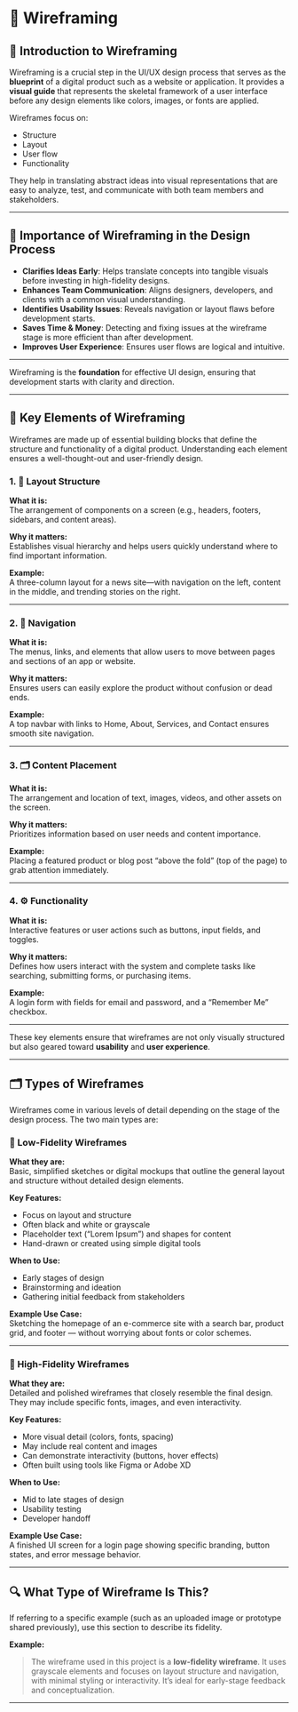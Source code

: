 # 📐 Wireframing

## 🧭 Introduction to Wireframing

Wireframing is a crucial step in the UI/UX design process that serves as the **blueprint** of a digital product such as a website or application. It provides a **visual guide** that represents the skeletal framework of a user interface before any design elements like colors, images, or fonts are applied.

Wireframes focus on:
- Structure
- Layout
- User flow
- Functionality

They help in translating abstract ideas into visual representations that are easy to analyze, test, and communicate with both team members and stakeholders.

---

## 🎯 Importance of Wireframing in the Design Process

- **Clarifies Ideas Early**: Helps translate concepts into tangible visuals before investing in high-fidelity designs.
- **Enhances Team Communication**: Aligns designers, developers, and clients with a common visual understanding.
- **Identifies Usability Issues**: Reveals navigation or layout flaws before development starts.
- **Saves Time & Money**: Detecting and fixing issues at the wireframe stage is more efficient than after development.
- **Improves User Experience**: Ensures user flows are logical and intuitive.

---

Wireframing is the **foundation** for effective UI design, ensuring that development starts with clarity and direction.

---

## 🧱 Key Elements of Wireframing

Wireframes are made up of essential building blocks that define the structure and functionality of a digital product. Understanding each element ensures a well-thought-out and user-friendly design.

### 1. 🧩 Layout Structure

**What it is:**  
The arrangement of components on a screen (e.g., headers, footers, sidebars, and content areas).

**Why it matters:**  
Establishes visual hierarchy and helps users quickly understand where to find important information.

**Example:**  
A three-column layout for a news site—with navigation on the left, content in the middle, and trending stories on the right.

---

### 2. 🧭 Navigation

**What it is:**  
The menus, links, and elements that allow users to move between pages and sections of an app or website.

**Why it matters:**  
Ensures users can easily explore the product without confusion or dead ends.

**Example:**  
A top navbar with links to Home, About, Services, and Contact ensures smooth site navigation.

---

### 3. 🗂️ Content Placement

**What it is:**  
The arrangement and location of text, images, videos, and other assets on the screen.

**Why it matters:**  
Prioritizes information based on user needs and content importance.

**Example:**  
Placing a featured product or blog post “above the fold” (top of the page) to grab attention immediately.

---

### 4. ⚙️ Functionality

**What it is:**  
Interactive features or user actions such as buttons, input fields, and toggles.

**Why it matters:**  
Defines how users interact with the system and complete tasks like searching, submitting forms, or purchasing items.

**Example:**  
A login form with fields for email and password, and a “Remember Me” checkbox.

---

These key elements ensure that wireframes are not only visually structured but also geared toward **usability** and **user experience**.

---

## 🗂️ Types of Wireframes

Wireframes come in various levels of detail depending on the stage of the design process. The two main types are:

### 📝 Low-Fidelity Wireframes

**What they are:**  
Basic, simplified sketches or digital mockups that outline the general layout and structure without detailed design elements.

**Key Features:**
- Focus on layout and structure
- Often black and white or grayscale
- Placeholder text (“Lorem Ipsum”) and shapes for content
- Hand-drawn or created using simple digital tools

**When to Use:**
- Early stages of design
- Brainstorming and ideation
- Gathering initial feedback from stakeholders

**Example Use Case:**  
Sketching the homepage of an e-commerce site with a search bar, product grid, and footer — without worrying about fonts or color schemes.

---

### 🎨 High-Fidelity Wireframes

**What they are:**  
Detailed and polished wireframes that closely resemble the final design. They may include specific fonts, images, and even interactivity.

**Key Features:**
- More visual detail (colors, fonts, spacing)
- May include real content and images
- Can demonstrate interactivity (buttons, hover effects)
- Often built using tools like Figma or Adobe XD

**When to Use:**
- Mid to late stages of design
- Usability testing
- Developer handoff

**Example Use Case:**  
A finished UI screen for a login page showing specific branding, button states, and error message behavior.

---

## 🔍 What Type of Wireframe Is This?

If referring to a specific example (such as an uploaded image or prototype shared previously), use this section to describe its fidelity.

**Example:**

> The wireframe used in this project is a **low-fidelity wireframe**. It uses grayscale elements and focuses on layout structure and navigation, with minimal styling or interactivity. It’s ideal for early-stage feedback and conceptualization.

---

